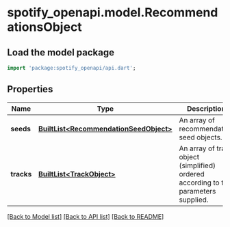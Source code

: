 # spotify_openapi.model.RecommendationsObject

## Load the model package
```dart
import 'package:spotify_openapi/api.dart';
```

## Properties
Name | Type | Description | Notes
------------ | ------------- | ------------- | -------------
**seeds** | [**BuiltList&lt;RecommendationSeedObject&gt;**](RecommendationSeedObject.md) | An array of recommendation seed objects.  | 
**tracks** | [**BuiltList&lt;TrackObject&gt;**](TrackObject.md) | An array of track object (simplified) ordered according to the parameters supplied.  | 

[[Back to Model list]](../README.md#documentation-for-models) [[Back to API list]](../README.md#documentation-for-api-endpoints) [[Back to README]](../README.md)


